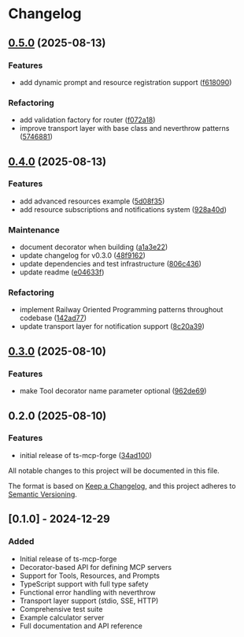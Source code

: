# Changelog

## [0.5.0](https://github.com/lrangell/ts-mcp-forge/compare/v0.4.0...v0.5.0) (2025-08-13)

### Features

* add dynamic prompt and resource registration support ([f618090](https://github.com/lrangell/ts-mcp-forge/commit/f618090a39471396567f339742ddc1444e8ab194))

### Refactoring

* add validation factory for router ([f072a18](https://github.com/lrangell/ts-mcp-forge/commit/f072a186b4633bf358453e89e2c551019f8748b4))
* improve transport layer with base class and neverthrow patterns ([5746881](https://github.com/lrangell/ts-mcp-forge/commit/574688100f7f72ce9939ce8642ff6ce9c13e3b85))

## [0.4.0](https://github.com/lrangell/ts-mcp-forge/compare/v0.3.0...v0.4.0) (2025-08-13)

### Features

- add advanced resources example ([5d08f35](https://github.com/lrangell/ts-mcp-forge/commit/5d08f355cadc3bc5ae4309239b9b319a5acccd85))
- add resource subscriptions and notifications system ([928a40d](https://github.com/lrangell/ts-mcp-forge/commit/928a40dd78e80f35eb48acdf097d7553a2481e60))

### Maintenance

- document decorator when building ([a1a3e22](https://github.com/lrangell/ts-mcp-forge/commit/a1a3e223774f09de9f3bcddea81a1f3dfb456b81))
- update changelog for v0.3.0 ([48f9162](https://github.com/lrangell/ts-mcp-forge/commit/48f916261dd1ce1f65b36644883477bc644cf2ba))
- update dependencies and test infrastructure ([806c436](https://github.com/lrangell/ts-mcp-forge/commit/806c436ffd1eb599b92c5bb0fccc904a751d04dc))
- update readme ([e04633f](https://github.com/lrangell/ts-mcp-forge/commit/e04633fbb2832157cc4946c63bef475e645ba7df))

### Refactoring

- implement Railway Oriented Programming patterns throughout codebase ([142ad77](https://github.com/lrangell/ts-mcp-forge/commit/142ad77e7255fec8d7dd48db35731386f7bfce3d))
- update transport layer for notification support ([8c20a39](https://github.com/lrangell/ts-mcp-forge/commit/8c20a3923d3f9dcc65752dfbd0d49cf67b0bbfc4))

## [0.3.0](https://github.com/lrangell/ts-mcp-forge/compare/v0.2.0...v0.3.0) (2025-08-10)

### Features

- make Tool decorator name parameter optional ([962de69](https://github.com/lrangell/ts-mcp-forge/commit/962de690763e64c019beb5c6214c1591cfcd2347))

## 0.2.0 (2025-08-10)

### Features

- initial release of ts-mcp-forge ([34ad100](https://github.com/lrangell/ts-mcp-forge/commit/34ad10087e25b476c25e5e8194746f4722ffd179))

All notable changes to this project will be documented in this file.

The format is based on [Keep a Changelog](https://keepachangelog.com/en/1.0.0/),
and this project adheres to [Semantic Versioning](https://semver.org/spec/v2.0.0.html).

## [0.1.0] - 2024-12-29

### Added

- Initial release of ts-mcp-forge
- Decorator-based API for defining MCP servers
- Support for Tools, Resources, and Prompts
- TypeScript support with full type safety
- Functional error handling with neverthrow
- Transport layer support (stdio, SSE, HTTP)
- Comprehensive test suite
- Example calculator server
- Full documentation and API reference
